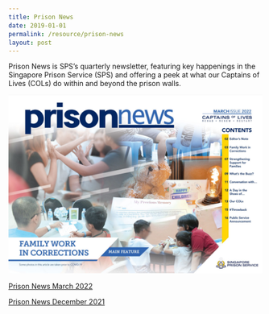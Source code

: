 ```yaml
---
title: Prison News
date: 2019-01-01
permalink: /resource/prison-news
layout: post
---
```

Prison News is SPS’s quarterly newsletter, featuring key happenings in the Singapore Prison Service (SPS) and offering a peek at what our Captains of Lives (COLs) do within and beyond the prison walls.

![](/images/prison-news-mar-2022.png)

[Prison News March 2022](/files/Prison%20News/Prison%20News%20March%202022%20issue.pdf)

[Prison News December 2021](/files/Prison%20News/prison-news-december-2021.pdf)
